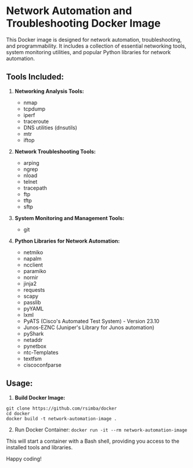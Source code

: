 # Network Automation and Troubleshooting Docker Image

This Docker image is designed for network automation, troubleshooting, and programmability. It includes a collection of essential networking tools, system monitoring utilities, and popular Python libraries for network automation.

## Tools Included:

1. **Networking Analysis Tools:**
   - nmap
   - tcpdump
   - iperf
   - traceroute
   - DNS utilities (dnsutils)
   - mtr
   - iftop

2. **Network Troubleshooting Tools:**
   - arping
   - ngrep
   - nload
   - telnet
   - tracepath
   - ftp
   - tftp
   - sftp

3. **System Monitoring and Management Tools:**
   - git

4. **Python Libraries for Network Automation:**
   - netmiko
   - napalm
   - ncclient
   - paramiko
   - nornir
   - jinja2
   - requests
   - scapy
   - passlib
   - pyYAML
   - lxml
   - PyATS (Cisco's Automated Test System) - Version 23.10
   - Junos-EZNC (Juniper's Library for Junos automation)
   - pyShark
   - netaddr
   - pynetbox
   - ntc-Templates
   - textfsm
   - ciscoconfparse

## Usage:

1. **Build Docker Image:**
```
git clone https://github.com/rsimba/docker
cd docker
docker build -t network-automation-image .
```
2. Run Docker Container:
`docker run -it --rm network-automation-image`

This will start a container with a Bash shell, providing you access to the installed tools and libraries.

Happy coding!
